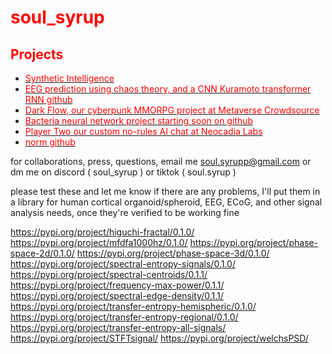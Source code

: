 # <span style="color:red">soul_syrup</span>

## <span style="color:red">Projects</span>

- [<span style="color:red">Synthetic Intelligence</span>](https://github.com/Unlimited-Research-Cooperative/Human-Brain-Rat)
- [<span style="color:red">EEG prediction using chaos theory, and a CNN Kuramoto transformer RNN github</span>](https://github.com/Metaverse-Crowdsource/EEG-tES-Chaos-Neural-Net)
- [<span style="color:red">Dark Flow, our cyberpunk MMORPG project at Metaverse Crowdsource</span>](https://discord.gg/HBHGvDxDmt)
- [<span style="color:red">Bacteria neural network project starting soon on github</span>](https://github.com/Metaverse-Crowdsource/Bacteria-Neural-Network)
- [<span style="color:red">Player Two our custom no-rules AI chat at Neocadia Labs</span>](https://discord.gg/r2qUZMkGCB)
- [<span style="color:red">norm github</span>](https://github.com/soulsyrup)


for collaborations, press, questions, email me soul.syrupp@gmail.com or dm me on discord ( soul_syrup ) or tiktok ( soul.syrup )

please test these and let me know if there are any problems, I'll put them in a library for human cortical organoid/spheroid, EEG, ECoG, and other signal analysis needs, once they're verified to be working fine

https://pypi.org/project/higuchi-fractal/0.1.0/
https://pypi.org/project/mfdfa1000hz/0.1.0/
https://pypi.org/project/phase-space-2d/0.1.0/
https://pypi.org/project/phase-space-3d/0.1.0/
https://pypi.org/project/spectral-entropy-signals/0.1.0/
https://pypi.org/project/spectral-centroids/0.1.1/
https://pypi.org/project/frequency-max-power/0.1.1/
https://pypi.org/project/spectral-edge-density/0.1.1/
https://pypi.org/project/transfer-entropy-hemispheric/0.1.0/
https://pypi.org/project/transfer-entropy-regional/0.1.0/
https://pypi.org/project/transfer-entropy-all-signals/
https://pypi.org/project/STFTsignal/
https://pypi.org/project/welchsPSD/
